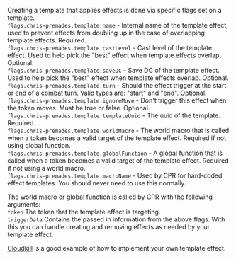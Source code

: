 Creating a template that applies effects is done via specific flags set on a template.  
`flags.chris-premades.template.name` - Internal name of the template effect, used to prevent effects from doubling up in the case of overlapping template effects. Required.  
`flags.chris-premades.template.castLevel` - Cast level of the template effect.  Used to help pick the "best" effect when template effects overlap. Optional.  
`flags.chris-premades.template.saveDC` - Save DC of the template effect. Used to help pick the "best" effect when template effects overlap. Optional.  
`flags.chris-premades.template.turn` - Should the effect trigger at the start or end of a combat turn. Valid types are: "start" and "end". Optional.  
`flags.chris-premades.template.ignoreMove` - Don't trigger this effect when the token moves. Must be true or false. Optional.  
`flags.chris-premades.template.templateUuid` - The uuid of the template. Required.  
`flags.chris-premades.template.worldMacro` - The world macro that is called when a token becomes a valid target of the template effect. Required if not using global function.  
`flags.chris-premades.template.globalFunction` - A global function that is called when a token becomes a valid target of the template effect. Required if not using a world macro.  
`flags.chris-premades.template.macroName` - Used by CPR for hard-coded effect templates.  You should never need to use this normally.  
  
The world macro or global function is called by CPR with the following arguments:  
`token` The token that the template effect is targeting.  
`triggerData` Contains the passed in information from the above flags.  With this you can handle creating and removing effects as needed by your template effect.  
  
[Cloudkill](https://github.com/chrisk123999/chris-premades/blob/master/scripts/macros/spells/cloudkill.js) is a good example of how to implement your own template effect.
